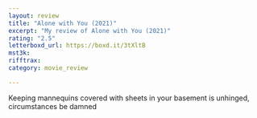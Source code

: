 ```yaml
---
layout: review
title: "Alone with You (2021)"
excerpt: "My review of Alone with You (2021)"
rating: "2.5"
letterboxd_url: https://boxd.it/3tXltB
mst3k: 
rifftrax: 
category: movie_review

---
```


Keeping mannequins covered with sheets in your basement is unhinged, circumstances be damned